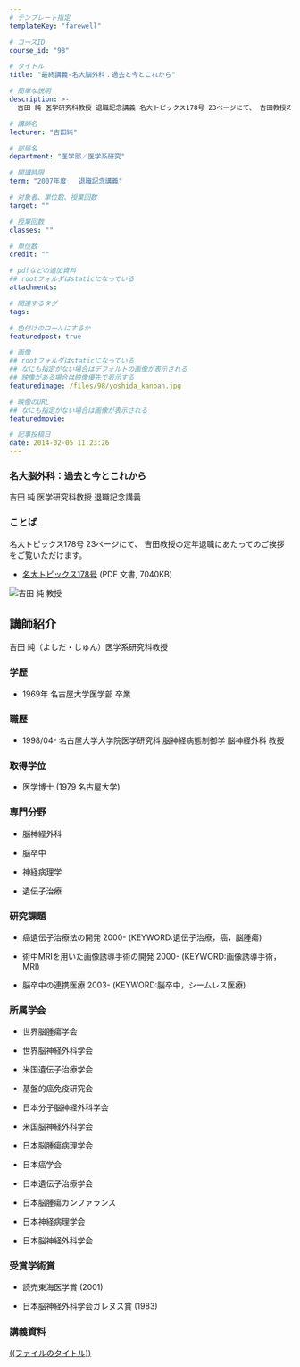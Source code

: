 ```yaml
---
# テンプレート指定
templateKey: "farewell"

# コースID
course_id: "98"

# タイトル
title: "最終講義-名大脳外科：過去と今とこれから"

# 簡単な説明
description: >-
  吉田 純 医学研究科教授 退職記念講義 名大トピックス178号 23ページにて、 吉田教授の定年退職にあたってのご挨拶をご覧いただけます。   * [名大トピックス178号]...

# 講師名
lecturer: "吉田純"

# 部局名
department: "医学部／医学系研究"

# 開講時限
term: "2007年度	退職記念講義"

# 対象者、単位数、授業回数
target: ""

# 授業回数
classes: ""

# 単位数
credit: ""

# pdfなどの追加資料
## rootフォルダはstaticになっている
attachments: 

# 関連するタグ
tags:

# 色付けのロールにするか
featuredpost: true

# 画像
## rootフォルダはstaticになっている
## なにも指定がない場合はデフォルトの画像が表示される
## 映像がある場合は映像優先で表示する
featuredimage: /files/98/yoshida_kanban.jpg

# 映像のURL
## なにも指定がない場合は画像が表示される
featuredmovie: 

# 記事投稿日
date: 2014-02-05 11:23:26
---
```


### 名大脳外科：過去と今とこれから


吉田 純 医学研究科教授 退職記念講義


### ことば


名大トピックス178号 23ページにて、 吉田教授の定年退職にあたってのご挨拶をご覧いただけます。


* [名大トピックス178号](http://www.nagoya-u.ac.jp/about-nu/public-relations/publication/upload_images/no178.pdf) (PDF 文書, 7040KB)


![吉田 純 教授](/files/98/yoshida_kao.jpg) 

## 講師紹介


吉田 純（よしだ・じゅん）医学系研究科教授


### 学歴



* 1969年 名古屋大学医学部 卒業


### 職歴



* 1998/04- 名古屋大学大学院医学研究科 脳神経病態制御学 脳神経外科 教授


### 取得学位



* 医学博士 (1979 名古屋大学)


### 専門分野



* 脳神経外科

* 脳卒中

* 神経病理学

* 遺伝子治療


### 研究課題



* 癌遺伝子治療法の開発 2000- (KEYWORD:遺伝子治療，癌，脳腫瘍)

* 術中MRIを用いた画像誘導手術の開発 2000- (KEYWORD:画像誘導手術，MRI)

* 脳卒中の連携医療 2003- (KEYWORD:脳卒中，シームレス医療)


### 所属学会



* 世界脳腫瘍学会

* 世界脳神経外科学会

* 米国遺伝子治療学会

* 基盤的癌免疫研究会

* 日本分子脳神経外科学会

* 米国脳神経外科学会

* 日本脳腫瘍病理学会

* 日本癌学会

* 日本遺伝子治療学会

* 日本脳腫瘍カンファランス

* 日本神経病理学会

* 日本脳神経外科学会


### 受賞学術賞



* 読売東海医学賞 (2001)

* 日本脳神経外科学会ガレヌス賞 (1983)


### 講義資料


[((ファイルのタイトル))](/files/98/((ファイル名))) 
